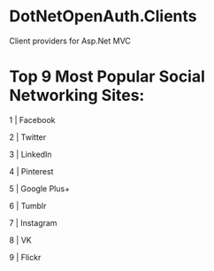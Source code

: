 DotNetOpenAuth.Clients
======================

Client providers for Asp.Net MVC

Top 9 Most Popular Social Networking Sites:
======================

1 | Facebook

2 | Twitter

3 | LinkedIn

4 | Pinterest

5 | Google Plus+

6 | Tumblr

7 | Instagram

8 | VK

9 | Flickr
